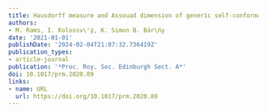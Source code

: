 ```yaml
---
title: Hausdorff measure and Assouad dimension of generic self-conformal IFS on $ℝ$
authors:
- M. Rams, I. Kolossv\'ý, K. Simon B. Bár\ńy
date: '2021-01-01'
publishDate: '2024-02-04T21:07:32.736419Z'
publication_types:
- article-journal
publication: '*Proc. Roy. Soc. Edinburgh Sect. A*'
doi: 10.1017/prm.2020.89
links:
- name: URL
  url: https://doi.org/10.1017/prm.2020.89
---
```

